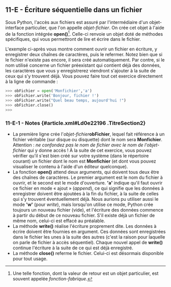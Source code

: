## 11-E - Écriture séquentielle dans un fichier

Sous Python, l'accès aux fichiers est assuré par l'intermédiaire d'un objet-interface particulier, que
l'on appelle
*objet-fichier*. On crée cet objet à
l'aide de la fonction intégrée
**open()**[^note_53]. Celle-ci renvoie un objet doté de méthodes
spécifiques, qui vous permettront de lire et écrire dans le
fichier.

L'exemple ci-après vous montre comment ouvrir un
fichier en écriture, y enregistrer deux chaînes de caractères, puis le
refermer. Notez bien que si le fichier n'existe pas encore, il sera créé automatiquement.
Par contre, si le nom utilisé concerne un fichier préexistant qui
contient déjà des données, les caractères que vous y enregistrerez
viendront s'ajouter à la suite de
ceux qui s'y trouvent déjà. Vous
pouvez faire tout cet exercice directement à la ligne de commande
:



```python
>>> obFichier = open('Monfichier','a')
>>> obFichier.write('Bonjour, fichier !')
>>> obFichier.write("Quel beau temps, aujourd'hui !")
>>> obFichier.close()
>>>
```



### 11-E-1 - Notes {#article.xml#Ld0e22196 .TitreSection2}

-   La première ligne crée l'*objet-fichier***obFichier**, lequel fait
    référence à un fichier véritable (sur disque ou disquette) dont le
    nom sera **Monfichier**. Attention : *ne confondez pas le nom de
    fichier avec le nom de l'objet-fichier* qui y donne accès ! À la
    suite de cet exercice, vous pouvez vérifier qu'il s'est bien créé
    sur votre système (dans le répertoire courant) un fichier dont le
    nom est **Monfichier** (et dont vous pouvez visualiser le contenu à
    l'aide d'un éditeur quelconque).
-   La fonction **open()** attend deux arguments, qui doivent tous deux
    être des chaînes de caractères. Le premier argument est le nom du
    fichier à ouvrir, et le second est le mode d'ouverture. **'a'** indique qu'il faut ouvrir ce
    fichier en mode « ajout » (*append*), ce qui signifie que les
    données à enregistrer doivent être ajoutées à la fin du fichier, à
    la suite de celles qui s'y trouvent éventuellement déjà. Nous
    aurions pu utiliser aussi le mode **'w'** (pour *write*), mais lorsqu'on
    utilise ce mode, Python crée toujours un nouveau fichier (vide), et
    l'écriture des données commence à partir du début de ce nouveau
    fichier. S'il existe déjà un fichier de même nom, celui-ci est
    effacé au préalable.
-   La méthode **write()** réalise l'écriture proprement dite. Les
    données à écrire doivent être fournies en argument. Ces données sont
    enregistrées dans le fichier les unes à la suite des autres (c'est
    la raison pour laquelle on parle de fichier à accès séquentiel).
    Chaque nouvel appel de **write()** continue l'écriture à la suite de
    ce qui est déjà enregistré.
-   La méthode **close()** referme le fichier. Celui-ci est désormais
    disponible pour tout usage.


[^note_53]: Une telle fonction, dont la valeur de retour est un objet particulier, est souvent appelée *fonction-fabrique*.
